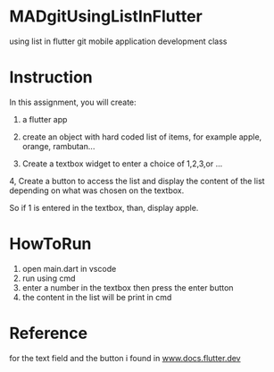 # MADgitUsingListInFlutter
using list in flutter git mobile application development class

# Instruction
In this assignment, you will create:

1) a flutter app

2) create an object with hard coded list of items, for example apple, orange, rambutan...

3) Create a textbox widget to enter a choice of 1,2,3,or ...

4, Create a button to access the list and display the content of the list depending on what was chosen on the textbox. 

So if 1 is entered in the textbox, than, display apple.

# HowToRun
1) open main.dart in vscode
2) run using cmd
3) enter a number in the textbox then press the enter button
4) the content in the list will be print in cmd

# Reference
for the text field and the button i found in www.docs.flutter.dev